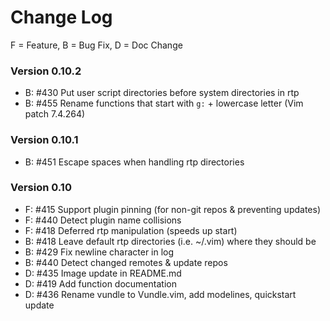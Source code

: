 Change Log
==========
F = Feature, B = Bug Fix, D = Doc Change

### Version 0.10.2

- B: #430 Put user script directories before system directories in rtp
- B: #455 Rename functions that start with `g:` + lowercase letter (Vim patch 7.4.264)

### Version 0.10.1
- B: #451 Escape spaces when handling rtp directories

### Version 0.10
- F: #415 Support plugin pinning (for non-git repos & preventing updates)
- F: #440 Detect plugin name collisions
- F: #418 Deferred rtp manipulation (speeds up start)
- B: #418 Leave default rtp directories (i.e. ~/.vim) where they should be
- B: #429 Fix newline character in log
- B: #440 Detect changed remotes & update repos
- D: #435 Image update in README.md
- D: #419 Add function documentation
- D: #436 Rename vundle to Vundle.vim, add modelines, quickstart update
